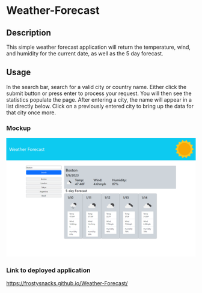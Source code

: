 # Weather-Forecast

## Description

This simple weather forecast application will return the temperature, wind, and humidity for the current date, as well as the 5 day forecast.

## Usage

In the search bar, search for a valid city or country name. Either click the submit button or press enter to process your request. You will then see the statistics populate the page. After entering a city, the name will appear in a list directly below. Click on a previously entered city to bring up the data for that city once more.

### Mockup 

![alt text](./assets/images/example.png)

### Link to deployed application

https://frostysnacks.github.io/Weather-Forecast/